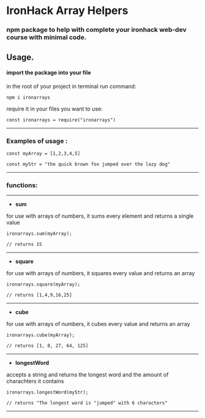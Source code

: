 # IronHack Array Helpers

### npm package to help with complete your ironhack web-dev course with minimal code. 

## Usage.

#### import the package into your file

in the root of your project in terminal run command: 

`npm i ironarrays`

require it in your files you want to use:

`const ironarrays = require("ironarrays")`

<hr>

### Examples of usage :

`const myArray = [1,2,3,4,5]`

`const myStr = "the quick brown fox jumped over the lazy dog"`

<hr>

### functions:

<hr>

- **sum**

for use with arrays of numbers, it sums every element and returns a single value 

`ironarrays.sum(myArray);`

`// returns 15`

<hr>

- **square**

for use with arrays of numbers, it squares every value and returns an array

`ironarrays.square(myArray);`

`// returns [1,4,9,16,25]`

<hr>

- **cube**

for use with arrays of numbers, it cubes every value and returns an array

`ironarrays.cube(myArray);`

`// returns [1, 8, 27, 64, 125]`

<hr>

- **longestWord**

accepts a string and returns the longest word and the amount of charachters it contains

`ironarrays.longestWord(myStr);`

`// returns "The longest word is "jumped" with 6 characters"`

<hr>







 





